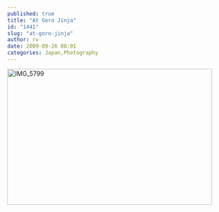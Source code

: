 ```yaml
---
published: true
title: "At Goro Jinja"
id: "1441"
slug: "at-goro-jinja"
author: rv
date: 2009-09-26 08:01
categories: Japan,Photography
---
```

<a href="https://s3.amazonaws.com/cfwblog/uploads/2009/09/img_5799.jpg"><img class="aligncenter size-full wp-image-1442" title="IMG_5799" src="https://s3.amazonaws.com/cfwblog/uploads/2009/09/img_5799.jpg" alt="IMG_5799" width="468" height="311" /></a>